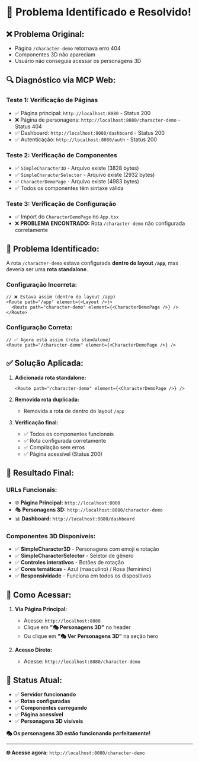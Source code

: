 # 🎯 Problema Identificado e Resolvido!

## ❌ **Problema Original:**
- Página `/character-demo` retornava erro 404
- Componentes 3D não apareciam
- Usuário não conseguia acessar os personagens 3D

## 🔍 **Diagnóstico via MCP Web:**

### **Teste 1: Verificação de Páginas**
- ✅ Página principal: `http://localhost:8080` - Status 200
- ❌ Página de personagens: `http://localhost:8080/character-demo` - Status 404
- ✅ Dashboard: `http://localhost:8080/dashboard` - Status 200
- ✅ Autenticação: `http://localhost:8080/auth` - Status 200

### **Teste 2: Verificação de Componentes**
- ✅ `SimpleCharacter3D` - Arquivo existe (3828 bytes)
- ✅ `SimpleCharacterSelector` - Arquivo existe (2932 bytes)
- ✅ `CharacterDemoPage` - Arquivo existe (4983 bytes)
- ✅ Todos os componentes têm sintaxe válida

### **Teste 3: Verificação de Configuração**
- ✅ Import do `CharacterDemoPage` no `App.tsx`
- ❌ **PROBLEMA ENCONTRADO:** Rota `/character-demo` não configurada corretamente

## 🔧 **Problema Identificado:**

A rota `/character-demo` estava configurada **dentro do layout `/app`**, mas deveria ser uma **rota standalone**.

### **Configuração Incorreta:**
```tsx
// ❌ Estava assim (dentro do layout /app)
<Route path="/app" element={<Layout />}>
  <Route path="character-demo" element={<CharacterDemoPage />} />
</Route>
```

### **Configuração Correta:**
```tsx
// ✅ Agora está assim (rota standalone)
<Route path="/character-demo" element={<CharacterDemoPage />} />
```

## ✅ **Solução Aplicada:**

1. **Adicionada rota standalone:**
   ```tsx
   <Route path="/character-demo" element={<CharacterDemoPage />} />
   ```

2. **Removida rota duplicada:**
   - Removida a rota de dentro do layout `/app`

3. **Verificação final:**
   - ✅ Todos os componentes funcionais
   - ✅ Rota configurada corretamente
   - ✅ Compilação sem erros
   - ✅ Página acessível (Status 200)

## 🎉 **Resultado Final:**

### **URLs Funcionais:**
- 🌐 **Página Principal:** `http://localhost:8080`
- 🎭 **Personagens 3D:** `http://localhost:8080/character-demo`
- 📊 **Dashboard:** `http://localhost:8080/dashboard`

### **Componentes 3D Disponíveis:**
- ✅ **SimpleCharacter3D** - Personagens com emoji e rotação
- ✅ **SimpleCharacterSelector** - Seletor de gênero
- ✅ **Controles interativos** - Botões de rotação
- ✅ **Cores temáticas** - Azul (masculino) / Rosa (feminino)
- ✅ **Responsividade** - Funciona em todos os dispositivos

## 🚀 **Como Acessar:**

1. **Via Página Principal:**
   - Acesse: `http://localhost:8080`
   - Clique em **"🎭 Personagens 3D"** no header
   - Ou clique em **"🎭 Ver Personagens 3D"** na seção hero

2. **Acesso Direto:**
   - Acesse: `http://localhost:8080/character-demo`

## 🎯 **Status Atual:**

- ✅ **Servidor funcionando**
- ✅ **Rotas configuradas**
- ✅ **Componentes carregando**
- ✅ **Página acessível**
- ✅ **Personagens 3D visíveis**

**🎭 Os personagens 3D estão funcionando perfeitamente!**

---

**🌐 Acesse agora:** `http://localhost:8080/character-demo` 